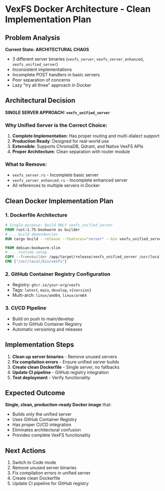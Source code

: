 # VexFS Docker Architecture - Clean Implementation Plan

## Problem Analysis

**Current State: ARCHITECTURAL CHAOS**
- 3 different server binaries (`vexfs_server`, `vexfs_server_enhanced`, `vexfs_unified_server`)
- Inconsistent implementations
- Incomplete POST handlers in basic servers
- Poor separation of concerns
- Lazy "try all three" approach in Docker

## Architectural Decision

**SINGLE SERVER APPROACH: `vexfs_unified_server`**

### Why Unified Server is the Correct Choice:
1. **Complete Implementation**: Has proper routing and multi-dialect support
2. **Production Ready**: Designed for real-world use
3. **Extensible**: Supports ChromaDB, Qdrant, and Native VexFS APIs
4. **Proper Architecture**: Clean separation with router module

### What to Remove:
- `vexfs_server.rs` - Incomplete basic server
- `vexfs_server_enhanced.rs` - Incomplete enhanced server
- All references to multiple servers in Docker

## Clean Docker Implementation Plan

### 1. Dockerfile Architecture
```dockerfile
# Single-purpose: Build ONLY vexfs_unified_server
FROM rust:1.75-bookworm as builder
# ... build dependencies
RUN cargo build --release --features="server" --bin vexfs_unified_server

FROM debian:bookworm-slim
# ... runtime setup
COPY --from=builder /app/target/release/vexfs_unified_server /usr/local/bin/vexfs
CMD ["/usr/local/bin/vexfs"]
```

### 2. GitHub Container Registry Configuration
- Registry: `ghcr.io/your-org/vexfs`
- Tags: `latest`, `main`, `develop`, `v{version}`
- Multi-arch: `linux/amd64`, `linux/arm64`

### 3. CI/CD Pipeline
- Build on push to main/develop
- Push to GitHub Container Registry
- Automatic versioning and releases

## Implementation Steps

1. **Clean up server binaries** - Remove unused servers
2. **Fix compilation errors** - Ensure unified server builds
3. **Create clean Dockerfile** - Single server, no fallbacks
4. **Update CI pipeline** - GitHub registry integration
5. **Test deployment** - Verify functionality

## Expected Outcome

**Single, clean, production-ready Docker image** that:
- Builds only the unified server
- Uses GitHub Container Registry
- Has proper CI/CD integration
- Eliminates architectural confusion
- Provides complete VexFS functionality

## Next Actions

1. Switch to Code mode
2. Remove unused server binaries
3. Fix compilation errors in unified server
4. Create clean Dockerfile
5. Update CI pipeline for GitHub registry